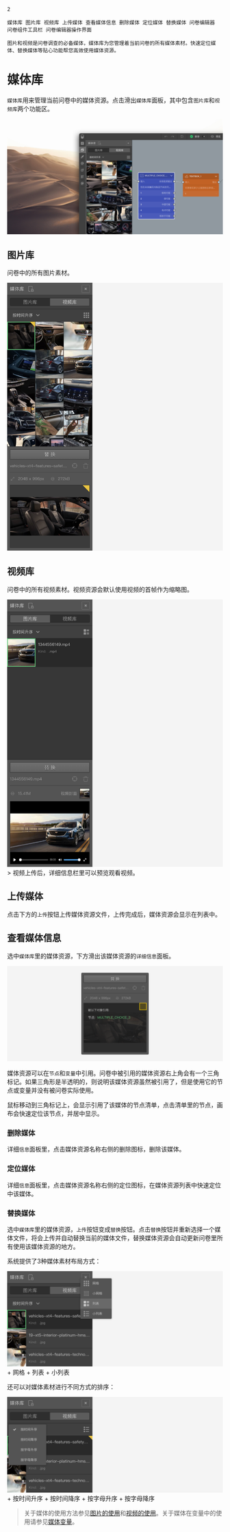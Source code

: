 ```index
2
```
```tag
媒体库 图片库 视频库 上传媒体 查看媒体信息 删除媒体 定位媒体 替换媒体 问卷编辑器 问卷组件工具栏 问卷编辑器操作界面
```
```summary
图片和视频是问卷调查的必备媒体，媒体库为您管理着当前问卷的所有媒体素材。快速定位媒体、替换媒体等贴心功能帮您高效使用媒体资源。
```
# 媒体库

`媒体库`用来管理当前问卷中的媒体资源。点击滑出`媒体库`面板，其中包含`图片库`和`视频库`两个功能区。

<img src='../assets/03components/02mediaLiberary/assets-cn.jpg'>

## 图片库
问卷中的所有图片素材。

<img src='../assets/03components/02mediaLiberary/image.png'>

## 视频库
问卷中的所有视频素材。视频资源会默认使用视频的首帧作为缩略图。

<img src='../assets/03components/02mediaLiberary/video.png'>
  > 视频上传后，详细信息栏里可以预览观看视频。

## 上传媒体
点击下方的`上传`按钮上传媒体资源文件，上传完成后，媒体资源会显示在列表中。

## 查看媒体信息
选中`媒体库`里的媒体资源，下方滑出该媒体资源的`详细信息`面板。

<img src='../assets/03components/02mediaLiberary/assets-reference.png'>

媒体资源可以在`节点`和`变量`中引用。问卷中被引用的媒体资源右上角会有一个三角标记。如果三角形是半透明的，则说明该媒体资源虽然被引用了，但是使用它的节点或变量并没有被问卷实际使用。

鼠标移动到三角标记上，会显示引用了该媒体的节点清单，点击清单里的节点，画布会快速定位该节点，并居中显示。

### 删除媒体
详细`信息`面板里，点击媒体资源名称右侧的删除图标，删除该媒体。

### 定位媒体
详细`信息`面板里，点击媒体资源名称右侧的定位图标，在媒体资源列表中快速定位中该媒体。

### 替换媒体
选中`媒体库`里的媒体资源，`上传`按钮变成`替换`按钮。点击`替换`按钮并重新选择一个媒体文件，将会上传并自动替换当前的媒体文件，替换媒体资源会自动更新问卷里所有使用该媒体资源的地方。

系统提供了3种媒体素材布局方式：

<img src='../assets/03components/02mediaLiberary/image-menu.png'>
+ 网格
+ 列表
+ 小列表

还可以对媒体素材进行不同方式的排序：

<img src='../assets/03components/02mediaLiberary/image-newest.png'>
+ 按时间升序
+ 按时间降序
+ 按字母升序
+ 按字母降序

> 关于媒体的使用方法参见[图片的使用](../../11nodeSettings/02mediaResource/02pictureMedia.md)和[视频的使用](../../11nodeSettings/02mediaResource/03videoResource.md)。关于媒体在变量中的使用请参见[媒体变量](../../16variable/05mediaVariable.md)。
